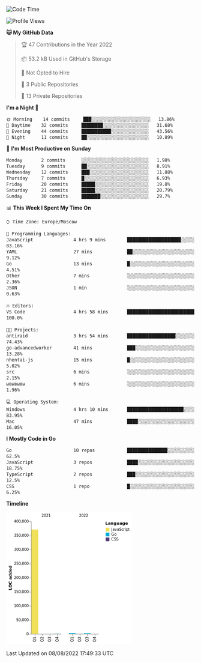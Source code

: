 <!--START_SECTION:waka-->
![Code Time](http://img.shields.io/badge/Code%20Time-398%20hrs%2055%20mins-blue)

![Profile Views](http://img.shields.io/badge/Profile%20Views-0-blue)

**🐱 My GitHub Data** 

> 🏆 47 Contributions in the Year 2022
 > 
> 📦 53.2 kB Used in GitHub's Storage 
 > 
> 🚫 Not Opted to Hire
 > 
> 📜 3 Public Repositories 
 > 
> 🔑 13 Private Repositories  
 > 
**I'm a Night 🦉** 

```text
🌞 Morning    14 commits     ███░░░░░░░░░░░░░░░░░░░░░░   13.86% 
🌆 Daytime    32 commits     ████████░░░░░░░░░░░░░░░░░   31.68% 
🌃 Evening    44 commits     ███████████░░░░░░░░░░░░░░   43.56% 
🌙 Night      11 commits     ██░░░░░░░░░░░░░░░░░░░░░░░   10.89%

```
📅 **I'm Most Productive on Sunday** 

```text
Monday       2 commits      ░░░░░░░░░░░░░░░░░░░░░░░░░   1.98% 
Tuesday      9 commits      ██░░░░░░░░░░░░░░░░░░░░░░░   8.91% 
Wednesday    12 commits     ███░░░░░░░░░░░░░░░░░░░░░░   11.88% 
Thursday     7 commits      █░░░░░░░░░░░░░░░░░░░░░░░░   6.93% 
Friday       20 commits     █████░░░░░░░░░░░░░░░░░░░░   19.8% 
Saturday     21 commits     █████░░░░░░░░░░░░░░░░░░░░   20.79% 
Sunday       30 commits     ███████░░░░░░░░░░░░░░░░░░   29.7%

```


📊 **This Week I Spent My Time On** 

```text
⌚︎ Time Zone: Europe/Moscow

💬 Programming Languages: 
JavaScript               4 hrs 9 mins        ████████████████████░░░░░   83.16% 
YAML                     27 mins             ██░░░░░░░░░░░░░░░░░░░░░░░   9.12% 
Go                       13 mins             █░░░░░░░░░░░░░░░░░░░░░░░░   4.51% 
Other                    7 mins              ░░░░░░░░░░░░░░░░░░░░░░░░░   2.36% 
JSON                     1 min               ░░░░░░░░░░░░░░░░░░░░░░░░░   0.63%

🔥 Editors: 
VS Code                  4 hrs 58 mins       █████████████████████████   100.0%

🐱‍💻 Projects: 
antiraid                 3 hrs 54 mins       ██████████████████░░░░░░░   74.43% 
go-advancedworker        41 mins             ███░░░░░░░░░░░░░░░░░░░░░░   13.28% 
nhentai-js               15 mins             █░░░░░░░░░░░░░░░░░░░░░░░░   5.02% 
src                      6 mins              ░░░░░░░░░░░░░░░░░░░░░░░░░   2.15% 
ывывывы                  6 mins              ░░░░░░░░░░░░░░░░░░░░░░░░░   1.96%

💻 Operating System: 
Windows                  4 hrs 10 mins       █████████████████████░░░░   83.95% 
Mac                      47 mins             ████░░░░░░░░░░░░░░░░░░░░░   16.05%

```

**I Mostly Code in Go** 

```text
Go                       10 repos            ███████████████░░░░░░░░░░   62.5% 
JavaScript               3 repos             ████░░░░░░░░░░░░░░░░░░░░░   18.75% 
TypeScript               2 repos             ███░░░░░░░░░░░░░░░░░░░░░░   12.5% 
CSS                      1 repo              █░░░░░░░░░░░░░░░░░░░░░░░░   6.25%

```


**Timeline**

![Chart not found](https://raw.githubusercontent.com/jeezft/jeezft/main/charts/bar_graph.png) 


 Last Updated on 08/08/2022 17:49:33 UTC
<!--END_SECTION:waka-->
